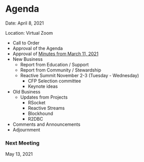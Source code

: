 # Agenda

Date: April 8, 2021

Location: Virtual Zoom

 - Call to Order
 - Approval of the Agenda
 - Approval of [Minutes from March 11, 2021](https://github.com/reactivefoundation/toc/blob/master/meetings/2021-03-11/minutes.md)
 - New Business
   - Report from Education / Support
   - Report from Community / Stewardship
   - Reactive Summit November 2-3 (Tuesday - Wednesday)
     - CFP Selection committee
     - Keynote ideas
 - Old Business
   - Updates from Projects
     - RSocket
     - Reactive Streams
     - Blockhound
     - R2DBC
 - Comments and Announcements
 - Adjournment

### Next Meeting 
May 13, 2021
